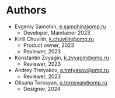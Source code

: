 # Authors

* Evgeniy Samohin, <e.samohin@omp.ru>
  * Developer, Maintainer 2023
* Kirill Chuvilin, <k.chuvilin@omp.ru>
  * Product owner, 2023
  * Reviewer, 2023
* Konstantin Zvyagin, <k.zvyagin@omp.ru>
  * Reviewer, 2023
* Andrey Tretyakov, <a.tretyakov@omp.ru>
  * Reviewer, 2023
* Oksana Torosyan, <o.torosyan@omp.ru>
  * Designer, 2024
